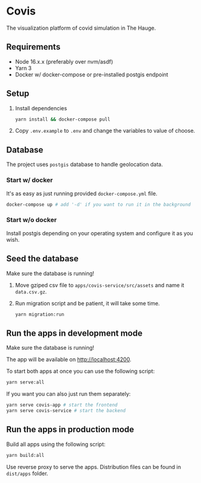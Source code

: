 
# Covis

The visualization platform of covid simulation in The Hauge.

## Requirements

- Node 16.x.x (preferably over nvm/asdf)
- Yarn 3
- Docker w/ docker-compose or pre-installed postgis endpoint

## Setup

1. Install dependencies

   ```sh
   yarn install && docker-compose pull
   ```

2. Copy `.env.example` to `.env` and change the variables to value of choose.

## Database

The project uses `postgis` database to handle geolocation data.

### Start w/ docker

It's as easy as just running provided `docker-compose.yml` file.

```sh
docker-compose up # add '-d' if you want to run it in the background
```

### Start w/o docker

Install postgis depending on your operating system and configure it as you wish.

## Seed the database

Make sure the database is running!

1. Move gziped csv file to `apps/covis-service/src/assets` and name it `data.csv.gz`.
2. Run migration script and be patient, it will take some time.

    ```sh
    yarn migration:run
    ```

## Run the apps in development mode

Make sure the database is running!

The app will be available on <http://localhost:4200>.

To start both apps at once you can use the following script:

```sh
yarn serve:all
```

If you want you can also just run them separately:

```sh
yarn serve covis-app # start the frontend
yarn serve covis-service # start the backend
```

## Run the apps in production mode

Build all apps using the following script:

```sh
yarn build:all
```

Use reverse proxy to serve the apps. Distribution files can be found in `dist/apps` folder.
